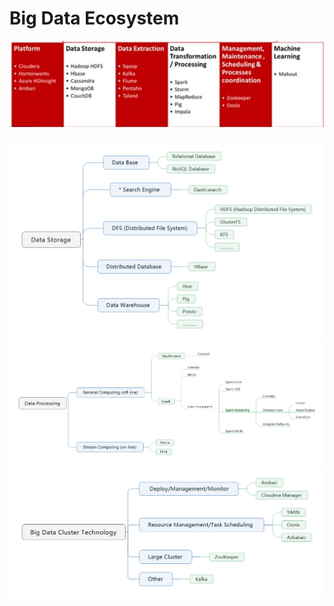 # Big Data Ecosystem
![image](https://github.com/MengyaCao/Big-Data/blob/main/Mind-Map/Big%20Data%20Ecosystem.JPG)

![image](https://github.com/MengyaCao/Big-Data/blob/main/Data%20Storage.png)
![image](https://github.com/MengyaCao/Big-Data/blob/main/Data%20Manipulation.png)
![image](https://github.com/MengyaCao/Big-Data/blob/main/Big%20Data%20Cluster%20Technology.png)
